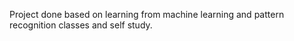 Project done based on learning from machine learning and pattern recognition classes and self study. 
